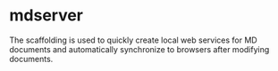 # mdserver
The scaffolding is used to quickly create local web services for MD documents and automatically synchronize to browsers after modifying documents.
